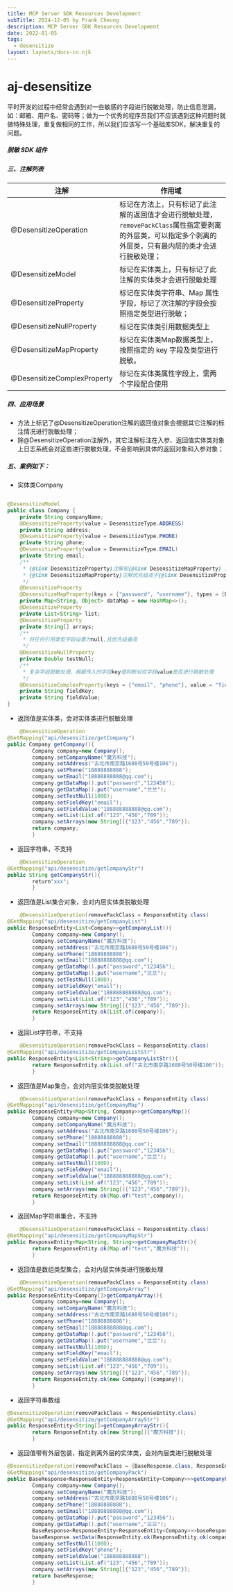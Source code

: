 ```yaml
---
title: MCP Server SDK Resources Development
subTitle: 2024-12-05 by Frank Cheung
description: MCP Server SDK Resources Development
date: 2022-01-05
tags:
  - desensitize
layout: layouts/docs-cn.njk
---
```


# aj-desensitize

平时开发的过程中经常会遇到对一些敏感的字段进行脱敏处理，防止信息泄漏，如：邮箱、用户名、密码等；做为一个优秀的程序员我们不应该遇到这种问题时就做特殊处理，重复做相同的工作，所以我们应该写一个基础库SDK，解决重复的问题。

##### 脱敏 SDK 组件

##### 三、注解列表

| 注解                          | 作用域                                                                                  |
|-----------------------------|--------------------------------------------------------------------------------------|
| @DesensitizeOperation       | 标记在方法上，只有标记了此注解的返回值才会进行脱敏处理，`removePackClass`属性指定要剥离的外层类，可以指定多个剥离的外层类，只有最内层的类才会进行脱敏处理； |
| @DesensitizeModel           | 标记在实体类上，只有标记了此注解的实体类才会进行脱敏处理                                                         |
| @DesensitizeProperty        | 标记在实体类字符串、Map 属性字段，标记了次注解的字段会按照指定类型进行脱敏；                                             |
| @DesensitizeNullProperty    | 标记在实体类引用数据类型上                                                                        |
| @DesensitizeMapProperty     | 标记在实体类Map数据类型上，按照指定的 key 字段及类型进行脱敏。                                                  |
| @DesensitizeComplexProperty | 标记在实体类属性字段上，需两个字段配合使用                                                                |

##### 四、应用场景

- 方法上标记了@DesensitizeOperation注解的返回值对象会根据其它注解的标注情况进行脱敏处理；
- 除@DesensitizeOperation注解外，其它注解标注在入参、返回值实体类对象上日志系统会对这些进行脱敏处理，不会影响到具体的返回对象和入参对象；

##### 五、案例如下：

- 实体类Company

```java

@DesensitizeModel
public class Company {
    private String companyName;
    @DesensitizeProperty(value = DesensitizeType.ADDRESS)
    private String address;
    @DesensitizeProperty(value = DesensitizeType.PHONE)
    private String phone;
    @DesensitizeProperty(value = DesensitizeType.EMAIL)
    private String email;
    /**
     * {@link DesensitizeProperty}注解和{@link DesensitizeMapProperty} 注解都可以对Map集合中value为String的值进行脱敏处理；
     * {@link DesensitizeMapProperty}注解优先级高于{@link DesensitizeProperty}注解
     */
    @DesensitizeProperty
    @DesensitizeMapProperty(keys = {"password", "username"}, types = {DesensitizeType.DEFAULT, DesensitizeType.USERNAME})
    private Map<String, Object> dataMap = new HashMap<>();
    @DesensitizeProperty
    private List<String> list;
    @DesensitizeProperty
    private String[] arrays;
    /**
     * 将任何引用类型字段设置为null,且优先级最高
     */
    @DesensitizeNullProperty
    private Double testNull;
    /**
     * 复杂字段脱敏处理，根据传入的字段key值判断对应字段value是否进行脱敏处理
     */
    @DesensitizeComplexProperty(keys = {"email", "phone"}, value = "fieldValue", types = {DesensitizeType.EMAIL, DesensitizeType.PHONE})
    private String fieldKey;
    private String fieldValue;
}
```

- 返回值是实体类，会对实体类进行脱敏处理

```java
    @DesensitizeOperation
@GetMapping("api/desensitize/getCompany")
public Company getCompany(){
        Company company=new Company();
        company.setCompanyName("魔方科技");
        company.setAddress("古北市南京路1688号50号楼106");
        company.setPhone("18888888888");
        company.setEmail("18888888888@qq.com");
        company.getDataMap().put("password","123456");
        company.getDataMap().put("username","兰兰");
        company.setTestNull(100D);
        company.setFieldKey("email");
        company.setFieldValue("188888888888@qq.com");
        company.setList(List.of("123","456","789"));
        company.setArrays(new String[]{"123","456","789"});
        return company;
        }
```

- 返回字符串，不支持

```java
    @DesensitizeOperation
@GetMapping("api/desensitize/getCompanyStr")
public String getCompanyStr(){
        return"xxx";
        }
```

- 返回值是List集合对象，会对内层实体类脱敏处理

```java
    @DesensitizeOperation(removePackClass = ResponseEntity.class)
@GetMapping("api/desensitize/getCompanyList")
public ResponseEntity<List<Company>>getCompanyList(){
        Company company=new Company();
        company.setCompanyName("魔方科技");
        company.setAddress("古北市南京路1688号50号楼106");
        company.setPhone("18888888888");
        company.setEmail("18888888888@qq.com");
        company.getDataMap().put("password","123456");
        company.getDataMap().put("username","兰兰");
        company.setTestNull(100D);
        company.setFieldKey("email");
        company.setFieldValue("188888888888@qq.com");
        company.setList(List.of("123","456","789"));
        company.setArrays(new String[]{"123","456","789"});
        return ResponseEntity.ok(List.of(company));
        }

```

- 返回List字符串，不支持

```java
    @DesensitizeOperation(removePackClass = ResponseEntity.class)
@GetMapping("api/desensitize/getCompanyListStr")
public ResponseEntity<List<String>>getCompanyListStr(){
        return ResponseEntity.ok(List.of("古北市南京路1688号50号楼106"));
        }
```

- 返回值是Map集合，会对内层实体类脱敏处理

```java
    @DesensitizeOperation(removePackClass = ResponseEntity.class)
@GetMapping("api/desensitize/getCompanyMap")
public ResponseEntity<Map<String, Company>>getCompanyMap(){
        Company company=new Company();
        company.setCompanyName("魔方科技");
        company.setAddress("古北市南京路1688号50号楼106");
        company.setPhone("18888888888");
        company.setEmail("18888888888@qq.com");
        company.getDataMap().put("password","123456");
        company.getDataMap().put("username","兰兰");
        company.setTestNull(100D);
        company.setFieldKey("email");
        company.setFieldValue("188888888888@qq.com");
        company.setList(List.of("123","456","789"));
        company.setArrays(new String[]{"123","456","789"});
        return ResponseEntity.ok(Map.of("test",company));
        }
```

- 返回Map字符串集合，不支持

```java
    @DesensitizeOperation(removePackClass = ResponseEntity.class)
@GetMapping("api/desensitize/getCompanyMapStr")
public ResponseEntity<Map<String, String>>getCompanyMapStr(){
        return ResponseEntity.ok(Map.of("test","魔方科技"));
        }
```

- 返回值是数组类型集合，会对内层实体类进行脱敏处理

```java
    @DesensitizeOperation(removePackClass = ResponseEntity.class)
@GetMapping("api/desensitize/getCompanyArray")
public ResponseEntity<Company[]>getCompanyArray(){
        Company company=new Company();
        company.setCompanyName("魔方科技");
        company.setAddress("古北市南京路1688号50号楼106");
        company.setPhone("18888888888");
        company.setEmail("18888888888@qq.com");
        company.getDataMap().put("password","123456");
        company.getDataMap().put("username","兰兰");
        company.setTestNull(100D);
        company.setFieldKey("email");
        company.setFieldValue("188888888888@qq.com");
        company.setList(List.of("123","456","789"));
        company.setArrays(new String[]{"123","456","789"});
        return ResponseEntity.ok(new Company[]{company});
        }
```

- 返回字符串数组

```java
@DesensitizeOperation(removePackClass = ResponseEntity.class)
@GetMapping("api/desensitize/getCompanyArrayStr")
public ResponseEntity<String[]>getCompanyArrayStr(){
        return ResponseEntity.ok(new String[]{"魔方科技"});
        }
```

- 返回值带有外层包装，指定剥离外层的实体类，会对内层类进行脱敏处理

```java
@DesensitizeOperation(removePackClass = {BaseResponse.class, ResponseEntity.class, ResponseEntity.class})
@GetMapping("api/desensitize/getCompanyPack")
public BaseResponse<ResponseEntity<ResponseEntity<Company>>>getCompanyPack(){
        Company company=new Company();
        company.setCompanyName("魔方科技");
        company.setAddress("古北市南京路1688号50号楼106");
        company.setPhone("18888888888");
        company.setEmail("18888888888@qq.com");
        company.getDataMap().put("password","123456");
        company.getDataMap().put("username","兰兰");
        BaseResponse<ResponseEntity<ResponseEntity<Company>>>baseResponse=new BaseResponse<>();
        baseResponse.setData(ResponseEntity.ok(ResponseEntity.ok(company)));
        company.setTestNull(100D);
        company.setFieldKey("phone");
        company.setFieldValue("188888888888");
        company.setList(List.of("123","456","789"));
        company.setArrays(new String[]{"123","456","789"});
        return baseResponse;
        }
```

